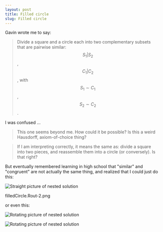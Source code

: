```yaml
---
layout: post
title: Filled circle
slug: Filled circle
---
```


Gavin wrote me to say:

> Divide a square and a circle each into two complementary subsets that are pairwise similar: $$S_1|S_2$$, $$C_1|C_2$$, with $$S_1 \sim C_1$$, $$S_2 \sim C_2$$.

I was confused ...

> This one seems beyond me. How could it be possible? Is this a weird Hausdorff, axiom-of-choice thing?

> If I am interpreting correctly, it means the same as: divide a square into two pieces, and reassemble them into a circle (or conversely). Is that right?

But eventually remembered learning in high school that "similar" and "congruent" are not actually the same thing, and realized that I could just do this:

![Straight picture of nested solution]({{site.github.url}}/filledCircle.Rout-0.png)

filledCircle.Rout-2.png

or even this:

![Rotating picture of nested solution]({{site.github.url}}/filledCircle.Rout-2.png)

![Rotating picture of nested solution](/filledCircle.Rout-2.png)
